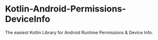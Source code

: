 # Kotlin-Android-Permissions-DeviceInfo
The easiest Kotlin Library for Android Runtime Permissions &amp; Device Info.
